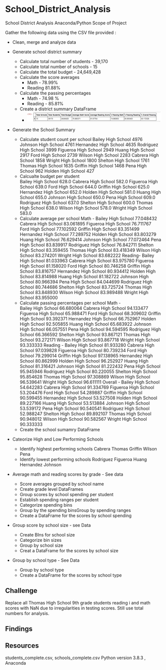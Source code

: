 # School_District_Analysis
School District Analysis Anaconda/Python
Scope of Project 

Gather the following data using the CSV file provided  : 
* Clean, merge and analyze data
* Generate school district summary 
    * Calculate total number of students - 39,170
    * Calculate total number of schools - 15 
    * Calculate the total budget - 24,649,428
    * Calculate the score averages 
        * Math - 78.99%
        * Reading 81.88%
    * Calculate the passing percentages
        * Math - 74.98 %
        * Reading - 85.81%
    * Create a district summary DataFrame
        *  ![School District Summary](DistrictSummary.png)
	
 * Generate the School Summary 
    * Calculate student count per school
    	Bailey High School       4976
	Johnson High School      4761
	Hernandez High School    4635
	Rodriguez High School    3999
	Figueroa High School     2949
	Huang High School        2917
	Ford High School         2739
	Wilson High School       2283
	Cabrera High School      1858
	Wright High School       1800
	Shelton High School      1761
	Thomas High School       1635
	Griffin High School      1468
	Pena High School          962
	Holden High School        427
    * Calcualte budget per student 	
    	Bailey High School       628.0
	Cabrera High School      582.0
	Figueroa High School     639.0
	Ford High School         644.0
	Griffin High School      625.0
	Hernandez High School    652.0
	Holden High School       581.0
	Huang High School        655.0
	Johnson High School      650.0
	Pena High School         609.0
	Rodriguez High School    637.0
	Shelton High School      600.0
	Thomas High School       638.0
	Wilson High School       578.0
	Wright High School       583.0
    * Calculate average per school
    	Math - 
	Bailey High School       77.048432
	Cabrera High School      83.061895
	Figueroa High School     76.711767
	Ford High School         77.102592
	Griffin High School      83.351499
	Hernandez High School    77.289752
	Holden High School       83.803279
	Huang High School        76.629414
	Johnson High School      77.072464
	Pena High School         83.839917
	Rodriguez High School    76.842711
	Shelton High School      83.359455
	Thomas High School       83.418349
	Wilson High School       83.274201
	Wright High School       83.682222
	Reading- 
	Bailey High School       81.033963
	Cabrera High School      83.975780
	Figueroa High School     81.158020
	Ford High School         80.746258
	Griffin High School      83.816757
	Hernandez High School    80.934412
	Holden High School       83.814988
	Huang High School        81.182722
	Johnson High School      80.966394
	Pena High School         84.044699
	Rodriguez High School    80.744686
	Shelton High School      83.725724
	Thomas High School       83.848930
	Wilson High School       83.989488
	Wright High School       83.955000
    * Calculate passing percentages per school
    	Math - 	
	Bailey High School       66.680064
	Cabrera High School      94.133477
	Figueroa High School     65.988471
	Ford High School         68.309602
	Griffin High School      93.392371
	Hernandez High School    66.752967
	Holden High School       92.505855
	Huang High School        65.683922
	Johnson High School      66.057551
	Pena High School         94.594595
	Rodriguez High School    66.366592
	Shelton High School      93.867121
	Thomas High School       93.272171
	Wilson High School       93.867718
	Wright High School       93.333333
	Reading - 
	Bailey High School       81.933280
	Cabrera High School      97.039828
	Figueroa High School     80.739234
	Ford High School         79.299014
	Griffin High School      97.138965
	Hernandez High School    80.862999
	Holden High School       96.252927
	Huang High School        81.316421
	Johnson High School      81.222432
	Pena High School         95.945946
	Rodriguez High School    80.220055
	Shelton High School      95.854628
	Thomas High School       97.308869
	Wilson High School       96.539641
	Wright High School       96.611111
	Overall - 
	Bailey High School       54.642283
	Cabrera High School      91.334769
	Figueroa High School     53.204476
	Ford High School         54.289887
	Griffin High School      90.599455
	Hernandez High School    53.527508
	Holden High School       89.227166
	Huang High School        53.513884
	Johnson High School      53.539172
	Pena High School         90.540541
	Rodriguez High School    52.988247
	Shelton High School      89.892107
	Thomas High School       90.948012
	Wilson High School       90.582567
	Wright High School       90.333333
    * Create the school sumamry DataFrame
    
 * Cateorize High and Low Performing Schools 
     * Identify highest performing schools
     	Cabrera 
	Thomas
	Griffin
	Wilson
	Pena     	
    * Identify lowest performing schools
    	Rodriguez
	Figueroa
	Huang
	Hernandez
	Johnson
	
 * Average math and reading scores by grade - See data 
    * Score averages grouped by school name    
    * Create grade level DataFrames 
    * Group scores by school spending per student
    * Establish spending ranges per student
    * Categorize spending bins
    * Group by the spending binsGroup by spending ranges
    * Create a DataFrame for the scores by school spending
    
 * Group score by school size - see Data
    * Create BIns for school size
    * Categorize bin sizes
    * Group by school size
    * Creat a DataFrame for the scores by school size
 * Group by school type - See Data  
    * Group by school type
    * Create a DataFrame for the scores by school type
    
 ## Challenge 
 Replace all Thomas High School 9th grade students reading i and math scores with NaN due to irregularities in testing scores. Still use total numbers for analysis. 
 
 ## Findings 
    
    
    
    
    
    


## Resources
students_complete.csv, schools_complete.csv
Python version 3.8.3 , Anaconda 

